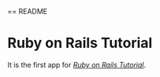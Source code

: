 == README

# Ruby on Rails Tutorial

It is the first app for
[*Ruby on Rails Tutorial*](http://railstutorial.org/).

